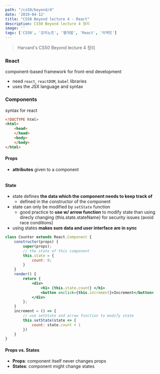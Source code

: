 ```yaml
---
path: "/cs50/beyond/4"
date: '2019-04-12'
title: "CS50 Beyond lecture 4 - React"
description: CS50 Beyond lecture 4 정리
image: ''
tags: ['CS50', '강의노트', '웹개발', 'React', '리액트']
---
```

> Harvard's CS50 Beyond lecture 4 정리

### React
component-based framework for front-end development
- need `react`, `reactDOM`, `babel` libraries
- uses the JSX language and syntax

### Components
syntax for react
```html
<!DOCTYPE html>
<html>
    <head>
    </head>
    <body>
    </body>
</html>
```

#### Props
- __attributes__ given to a component
```jsx

```

#### State
- state defines __the data which the component needs to keep track of__
    - defined in the constructor of the component
- state can only be modified by `setState` function
    - good practice to __use w/ arrow function__ to modify state than using direcly changing {this.state.stateName} for security issues (avoid race conditions)
- using states __makes sure data and user interface are in sync__
```jsx
class Counter extends React.Component {
    constructor(props) {
        super(props);
        // the state of this component
        this.state = {
            count: 0;
        }
    }
    render() {
        return {
            <div>
                <h1> {this.state.count} </h1>
                <button onclick={this.increment}>Increment</button> 
            </div>
        };
    }
    increment = () => {
        // use setState and arrow function to modify state
        this.setState(state => {
            count: state.count + 1
        })
    }
}
```

#### Props vs. States
- __Props__: component itself never changes props
- __States__: component might change states

